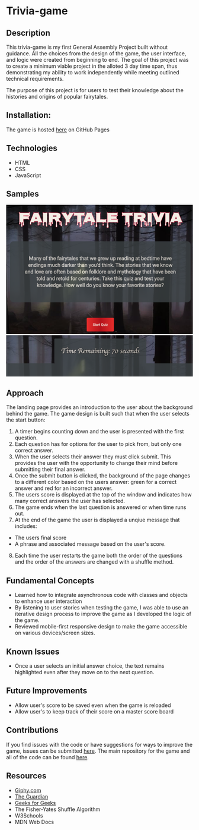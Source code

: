 # Trivia-game

## Description 
This trivia-game is my first General Assembly Project built without guidance. All the choices from the design of the game, the user interface, and logic were created from beginning to end. The goal of this project was to create a minimum viable project in the alloted 3 day time span, thus demonstrating my ability to work independently while meeting outlined technical requirements. 

The purpose of this project is for users to test their knowledge about the histories and origins of popular fairytales. 

## Installation: 
The game is hosted [here]( https://mobolanleadebesin.github.io/trivia-game/) on GitHub Pages 

## Technologies 
- HTML 
- CSS 
- JavaScript 

## Samples 
![fairytale landing page](https://github.com/MobolanleAdebesin/trivia-game/blob/master/Fairytale%20Landing%20Page.png)
![fairytale timer](https://github.com/MobolanleAdebesin/trivia-game/blob/master/Fairytale%20Timer%20.png)

## Approach 
The landing page provides an introduction to the user about the background behind the game. The game design is built such that when the user selects the start button: 
1. A timer begins counting down and the user is presented with the first question. 
2. Each question has for options for the user to pick from, but only one correct answer. 
3. When the user selects their answer they must click submit. This provides the user with the opportunity to change their mind before submitting their final answer. 
4. Once the submit button is clicked, the background of the page changes to a different color based on the users answer: green for a correct answer and red for an incorrect answer. 
5. The users score is displayed at the top of the window and indicates how many correct answers the user has selected. 
6. The game ends when the last question is answered or when time runs out. 
7. At the end of the game the user is displayed a unqiue message  that includes:
- The users final score 
- A phrase and associated message based on the user's score. 
8. Each time the user restarts the game both the order of the questions and the order of the answers are changed with a shuffle method. 

## Fundamental Concepts
- Learned how to integrate asynchronous code with classes and objects to enhance user interaction 
- By listening to user stories when testing the game, I was able to use an iterative design process to improve the game as I developed the logic of the game. 
- Reviewed mobile-first responsive design to make the game accessible on various devices/screen sizes. 

## Known Issues 
- Once a user selects an initial answer choice, the text remains highlighted even after they move on to the next question. 

## Future Improvements
- Allow user's score to be saved even when the game is reloaded
- Allow user's to keep track of their score on a master score board 

## Contributions 
If you find issues with the code or have suggestions for ways to improve the game, issues can be submitted [here](https://github.com/MobolanleAdebesin/trivia-game/issues).
The main repository for the game and all of the code can be found [here](https://github.com/MobolanleAdebesin/trivia-game). 


## Resources
- [Giphy.com](https://giphy.com/)
- [The Guardian](www.theguardian.com)
- [Geeks for Geeks](www.geeksforgeeks.org)
- The Fisher-Yates Shuffle Algorithm
- W3Schools 
- MDN Web Docs 
